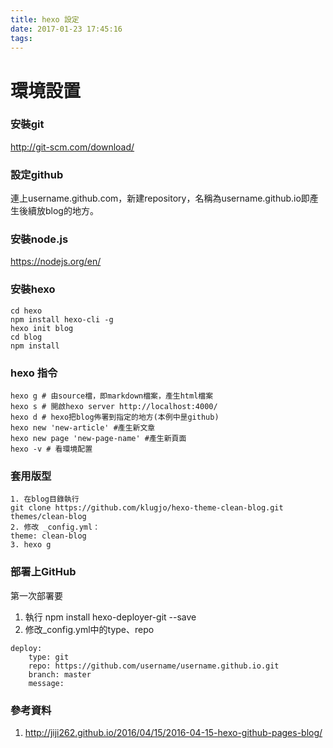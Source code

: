 ```yaml
---
title: hexo 設定
date: 2017-01-23 17:45:16
tags:
---
```


# 環境設置
### 安裝git
http://git-scm.com/download/

### 設定github
連上username.github.com，新建repository，名稱為username.github.io即產生後續放blog的地方。

### 安裝node.js
https://nodejs.org/en/

### 安裝hexo
```
cd hexo
npm install hexo-cli -g
hexo init blog
cd blog
npm install
```
### hexo 指令

```
hexo g # 由source檔，即markdown檔案，產生html檔案
hexo s # 開啟hexo server http://localhost:4000/
hexo d # hexo把blog佈署到指定的地方(本例中昰github)
hexo new 'new-article' #產生新文章
hexo new page 'new-page-name' #產生新頁面
hexo -v # 看環境配置
```
### 套用版型
```
1. 在blog目錄執行
git clone https://github.com/klugjo/hexo-theme-clean-blog.git themes/clean-blog
2. 修改 _config.yml：
theme: clean-blog
3. hexo g
```

### 部署上GitHub
第一次部署要
1. 執行 npm install hexo-deployer-git --save
2. 修改_config.yml中的type、repo
```
deploy:
	type: git
    repo: https://github.com/username/username.github.io.git
    branch: master
    message:
```

### 參考資料
1. http://jiji262.github.io/2016/04/15/2016-04-15-hexo-github-pages-blog/